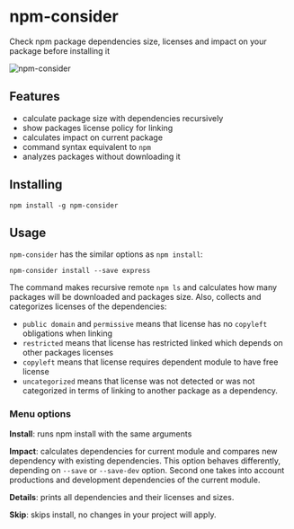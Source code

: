 # npm-consider

Check npm package dependencies size, licenses and impact on your package before installing it

![npm-consider](https://i.imgur.com/eAQPbHL.gif)

## Features

* calculate package size with dependencies recursively
* show packages license policy for linking
* calculates impact on current package
* command syntax equivalent to `npm`
* analyzes packages without downloading it


## Installing

```
npm install -g npm-consider
```

## Usage

`npm-consider` has the similar options as `npm install`:

```
npm-consider install --save express
```
The command makes recursive remote `npm ls` and calculates how many packages will be downloaded and packages size. Also, collects and categorizes licenses of the dependencies:

 * `public domain` and `permissive` means that license has no `copyleft` obligations when linking
 * `restricted` means that license has restricted linked which depends on other packages licenses
 * `copyleft` means that license requires dependent module to have free license
 * `uncategorized` means that license was not detected or was not categorized in terms of linking to another package as a dependency.

### Menu options

**Install**: runs npm install with the same arguments

**Impact**: calculates dependencies for current module and compares new dependency with existing dependencies. This option behaves differently, depending on `--save` or `--save-dev` option. Second one takes into account productions and development dependencies of the current module.

**Details**: prints all dependencies and their licenses and sizes.

**Skip**: skips install, no changes in your project will apply.
